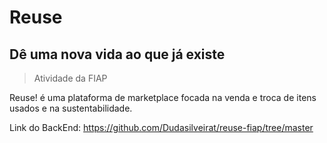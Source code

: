 # Reuse
## Dê uma nova vida ao que já existe

> Atividade da FIAP

Reuse! é uma plataforma de marketplace focada na venda e troca de itens usados e na sustentabilidade.

Link do BackEnd:
https://github.com/Dudasilveirat/reuse-fiap/tree/master
 
